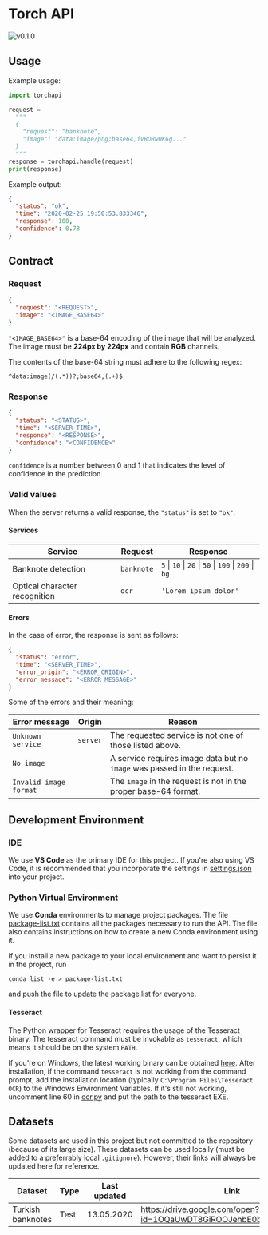# Torch API

<img alt="v0.1.0" src="https://img.shields.io/badge/v-0.1.0-brightgreen">

## Usage

Example usage:

```python
import torchapi

request =
  """
  {
    "request": "banknote",
    "image": "data:image/png;base64,iVBORw0KGg..."
  }
  """
response = torchapi.handle(request)
print(response)
```

Example output:

```json
{
  "status": "ok",
  "time": "2020-02-25 19:50:53.833346",
  "response": 100,
  "confidence": 0.78
}
```

## Contract

### Request

```json
{
  "request": "<REQUEST>",
  "image": "<IMAGE_BASE64>"
}
```

`"<IMAGE_BASE64>"` is a base-64 encoding of the image that will be analyzed. The
image must be **224px by 224px** and contain **RGB** channels.

The contents of the base-64 string must adhere to the following regex:

    ^data:image(/(.*))?;base64,(.+)$

### Response

```json
{
  "status": "<STATUS>",
  "time": "<SERVER_TIME>",
  "response": "<RESPONSE>",
  "confidence": "<CONFIDENCE>"
}
```

`confidence` is a number between 0 and 1 that indicates the level of confidence in the prediction.

### Valid values

When the server returns a valid response, the `"status"` is set to `"ok"`.

#### Services

| Service                       | Request    | Response                                              |
| ----------------------------- | ---------- | ----------------------------------------------------- |
| Banknote detection            | `banknote` | `5` \| `10` \| `20` \| `50` \| `100` \| `200` \| `bg` |
| Optical character recognition | `ocr`      | `'Lorem ipsum dolor'`                                 |

#### Errors

In the case of error, the response is sent as follows:

```json
{
  "status": "error",
  "time": "<SERVER_TIME>",
  "error_origin": "<ERROR_ORIGIN>",
  "error_message": "<ERROR_MESSAGE>"
}
```

Some of the errors and their meaning:

| Error message          | Origin   | Reason                                                                  |
| ---------------------- | -------- | ----------------------------------------------------------------------- |
| `Unknown service`      | `server` | The requested service is not one of those listed above.                 |
| `No image`             |          | A service requires image data but no `image` was passed in the request. |
| `Invalid image format` |          | The `image` in the request is not in the proper base-64 format.         |

## Development Environment

### IDE

We use **VS Code** as the primary IDE for this project. If you're also using VS Code, it is recommended that you incorporate the settings in [settings.json](settings.json) into your project.

### Python Virtual Environment

We use **Conda** environments to manage project packages. The file [package-list.txt](package-list.txt) contains all the packages necessary to run the API. The file also contains instructions on how to create a new Conda environment using it.

If you install a new package to your local environment and want to persist it in the project, run

    conda list -e > package-list.txt

and push the file to update the package list for everyone.

#### Tesseract

The Python wrapper for Tesseract requires the usage of the Tesseract binary. The tesseract command must be invokable as `tesseract`, which means it should be on the system `PATH`.

If you're on Windows, the latest working binary can be obtained [here](https://github.com/UB-Mannheim/tesseract/wiki). After installation, if the command `tesseract` is not working from the command prompt, add the installation location (typically `C:\Program Files\Tesseract OCR`) to the Windows Environment Variables. If it's still not working, uncomment line 60 in [ocr.py](torchapi/services/ocr.py) and put the path to the tesseract EXE.

## Datasets

Some datasets are used in this project but not committed to the repository (because of its large size). These datasets can be used locally (must be added to a preferrably local `.gitignore`). However, their links will always be updated here for reference.

| Dataset           | Type | Last updated | Link                                                               |
| ----------------- | ---- | ------------ | ------------------------------------------------------------------ |
| Turkish banknotes | Test | 13.05.2020   | https://drive.google.com/open?id=1OQaUwDT8GiROOJehbE0bYXmbcmaxp3_A |
